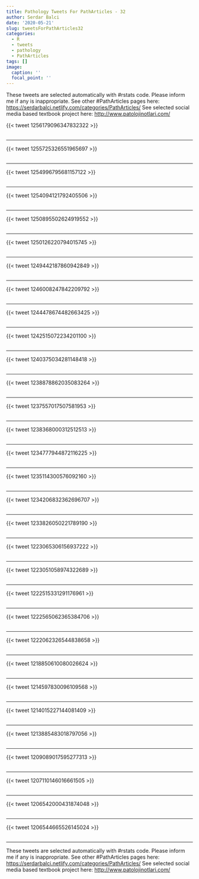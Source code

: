 ```yaml
---
title: Pathology Tweets For PathArticles - 32
author: Serdar Balci
date: '2020-05-21'
slug: tweetsForPathArticles32
categories:
  - R
  - tweets
  - pathology
  - PathArticles
tags: []
image:
  caption: ''
  focal_point: ''
---
```



These tweets are selected automatically with #rstats code. Please inform me if any is inappropriate.
See other #PathArticles pages here: https://serdarbalci.netlify.com/categories/PathArticles/ 
See selected social media based textbook project here: http://www.patolojinotlari.com/

{{< tweet 1256179096347832322 >}}
<br>
<br>
<hr>
{{< tweet 1255725326551965697 >}}
<br>
<br>
<hr>
{{< tweet 1254996795681157122 >}}
<br>
<br>
<hr>
{{< tweet 1254094121792405506 >}}
<br>
<br>
<hr>
{{< tweet 1250895502624919552 >}}
<br>
<br>
<hr>
{{< tweet 1250126220794015745 >}}
<br>
<br>
<hr>
{{< tweet 1249442187860942849 >}}
<br>
<br>
<hr>
{{< tweet 1246008247842209792 >}}
<br>
<br>
<hr>
{{< tweet 1244478674482663425 >}}
<br>
<br>
<hr>
{{< tweet 1242515072234201100 >}}
<br>
<br>
<hr>
{{< tweet 1240375034281148418 >}}
<br>
<br>
<hr>
{{< tweet 1238878862035083264 >}}
<br>
<br>
<hr>
{{< tweet 1237557017507581953 >}}
<br>
<br>
<hr>
{{< tweet 1238368000312512513 >}}
<br>
<br>
<hr>
{{< tweet 1234777944872116225 >}}
<br>
<br>
<hr>
{{< tweet 1235114300576092160 >}}
<br>
<br>
<hr>
{{< tweet 1234206832362696707 >}}
<br>
<br>
<hr>
{{< tweet 1233826050221789190 >}}
<br>
<br>
<hr>
{{< tweet 1223065306156937222 >}}
<br>
<br>
<hr>
{{< tweet 1223051058974322689 >}}
<br>
<br>
<hr>
{{< tweet 1222515331291176961 >}}
<br>
<br>
<hr>
{{< tweet 1222565062365384706 >}}
<br>
<br>
<hr>
{{< tweet 1222062326544838658 >}}
<br>
<br>
<hr>
{{< tweet 1218850610080026624 >}}
<br>
<br>
<hr>
{{< tweet 1214597830096109568 >}}
<br>
<br>
<hr>
{{< tweet 1214015227144081409 >}}
<br>
<br>
<hr>
{{< tweet 1213885483018797056 >}}
<br>
<br>
<hr>
{{< tweet 1209089017595277313 >}}
<br>
<br>
<hr>
{{< tweet 1207110146016661505 >}}
<br>
<br>
<hr>
{{< tweet 1206542000431874048 >}}
<br>
<br>
<hr>
{{< tweet 1206544665526145024 >}}
<br>
<br>
<hr>


These tweets are selected automatically with #rstats code. Please inform me if any is inappropriate.
See other #PathArticles pages here: https://serdarbalci.netlify.com/categories/PathArticles/ 
See selected social media based textbook project here: http://www.patolojinotlari.com/
